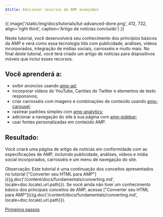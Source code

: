 ```yaml
---
$title: Adicionar recursos de AMP avançados
---
```


{{ image('/static/img/docs/tutorials/tut-advanced-done.png', 412, 732, align='right third', caption='Artigo de notícias concluído') }}

Neste tutorial, você desenvolverá seu conhecimento dos princípios básicos da AMP e verá como essa tecnologia lida com publicidade, análises, vídeos incorporados, integração de mídias sociais, carrosséis e muito mais. No final deste tutorial, você terá criado um artigo de notícias para dispositivos móveis que inclui esses recursos.

## Você aprenderá a:

- exibir anúncios usando [amp-ad](/pt_br/docs/reference/components/amp-ad.html);
- incorporar vídeos do YouTube, Cartões do Twitter e elementos de texto responsivos;
- criar carrosséis com imagens e combinações de conteúdo usando [amp-carousel](/pt_br/docs/reference/components/amp-carousel.html);
- rastrear padrões simples com [amp-analytics](/pt_br/docs/reference/components/amp-analytics.html);
- adicionar a navegação do site à sua página com [amp-sidebar](/pt_br/docs/reference/components/amp-sidebar.html);
- usar fontes personalizadas em conteúdo AMP.

## Resultado:

Você criará uma página de artigo de notícias em conformidade com as especificações de AMP, incluindo publicidade, análises, vídeos e mídia social incorporados, carrosséis e um menu de navegação do site.

Observação: Este tutorial é uma continuação dos conceitos apresentados no tutorial ["Converter seu HTML para AMP"]({{g.doc('/content/docs/fundamentals/converting.md', locale=doc.locale).url.path}}). Se você ainda não tiver um conhecimento básico dos principais conceitos de AMP, acesse ["Converter seu HTML para AMP"]({{g.doc('/content/docs/fundamentals/converting.md', locale=doc.locale).url.path}}).

<div class="start-button">
<a class="button" href="{{g.doc('/content/docs/fundamentals/add_advanced/setting_up.md', locale=doc.locale).url.path}}"><span class="arrow-next">Primeiros passos</span></a>
</div>

